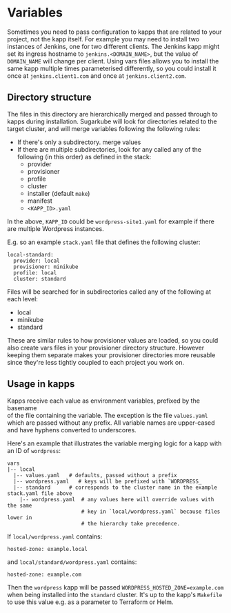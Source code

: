 # Variables
Sometimes you need to pass configuration to kapps that are related to your 
project, not the kapp itself. For example you may need to install two instances
of Jenkins, one for two different clients. The Jenkins kapp might set its 
ingress hostname to `jenkins.<DOMAIN_NAME>`, but the value of `DOMAIN_NAME` 
will change per client. Using vars files allows you to install the same kapp
multiple times parameterised differently, so you could install it once at 
`jenkins.client1.com` and once at `jenkins.client2.com`. 

## Directory structure
The files in this directory are hierarchically merged and passed through to kapps
during installation. Sugarkube will look for directories related to the target 
cluster, and will merge variables following the following rules:

* If there's only a subdirectory. merge values
* If there are multiple subdirectories, look for any called any of the 
  following (in this order) as defined in the stack:
  * provider
  * provisioner
  * profile
  * cluster
  * installer (default `make`)
  * manifest
  * `<KAPP_ID>.yaml`      
  
In the above, `KAPP_ID` could be `wordpress-site1.yaml` for example if there 
are multiple Wordpress instances.

E.g. so an example `stack.yaml` file that defines the following cluster:
```
local-standard:
  provider: local
  provisioner: minikube
  profile: local
  cluster: standard
```
Files will be searched for in subdirectories called any of the following at 
each level:
* local
* minikube
* standard

These are similar rules to how provisioner values are loaded, so you could also
create vars files in your provisioner directory structure. However keeping them
separate makes your provisioner directories more reusable since they're less
tightly coupled to each project you work on. 

## Usage in kapps
Kapps receive each value as environment variables, prefixed by the basename  
of the file containing the variable. The exception is the file `values.yaml`
which are passed without any prefix. All variable names are upper-cased and have
hyphens converted to underscores.

Here's an example that illustrates the variable merging logic for a kapp with
an ID of `wordpress`:
```
vars
|-- local
  |-- values.yaml   # defaults, passed without a prefix
  |-- wordpress.yaml   # keys will be prefixed with `WORDPRESS_
  |-- standard      # corresponds to the cluster name in the example stack.yaml file above
    |-- wordpress.yaml  # any values here will override values with the same 
                        # key in `local/wordpress.yaml` because files lower in 
                        # the hierarchy take precedence. 
```
If `local/wordpress.yaml` contains:
```
hosted-zone: example.local
```
and `local/standard/wordpress.yaml` contains:
```
hosted-zone: example.com
```
Then the `wordpress` kapp will be passed `WORDPRESS_HOSTED_ZONE=example.com` 
when being installed into the `standard` cluster. It's up to the kapp's 
`Makefile` to use this value e.g. as a parameter to Terraform or Helm.
